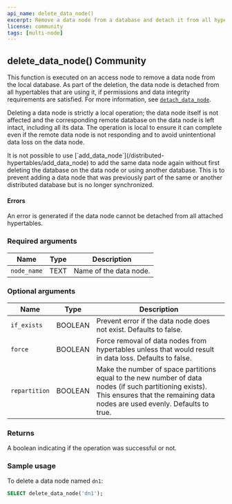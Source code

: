```yaml
---
api_name: delete_data_node()
excerpt: Remove a data node from a database and detach it from all hypertables
license: community
tags: [multi-node]
---
```


## delete_data_node() <tag type="community">Community</tag>

This function is executed on an access node to remove a data
node from the local database. As part of the deletion, the data node
is detached from all hypertables that are using it, if permissions
and data integrity requirements are satisfied. For more information,
see [`detach_data_node`](/distributed-hypertables/detach_data_node).

Deleting a data node is strictly a local operation; the data
node itself is not affected and the corresponding remote database
on the data node is left intact, including all its data. The
operation is local to ensure it can complete even if the remote
data node is not responding and to avoid unintentional data loss on
the data node.

<highlight type="note">
It is not possible to use
[`add_data_node`](/distributed-hypertables/add_data_node) to add the
same data node again without first deleting the database on the data
node or using another database. This is to prevent adding a data node
that was previously part of the same or another distributed database
but is no longer synchronized.
</highlight>

#### Errors

An error is generated if the data node cannot be detached from
all attached hypertables.

### Required arguments

|Name|Type|Description|
|---|---|---|
| `node_name` | TEXT | Name of the data node. |

### Optional arguments

|Name|Type|Description|
|---|---|---|
| `if_exists`   | BOOLEAN | Prevent error if the data node does not exist. Defaults to false. |
| `force`       | BOOLEAN | Force removal of data nodes from hypertables unless that would result in data loss.  Defaults to false. |
| `repartition` | BOOLEAN | Make the number of space partitions equal to the new number of data nodes (if such partitioning exists). This ensures that the remaining data nodes are used evenly. Defaults to true. |

### Returns

A boolean indicating if the operation was successful or not.

### Sample usage

To delete a data node named `dn1`:
```sql
SELECT delete_data_node('dn1');
```
